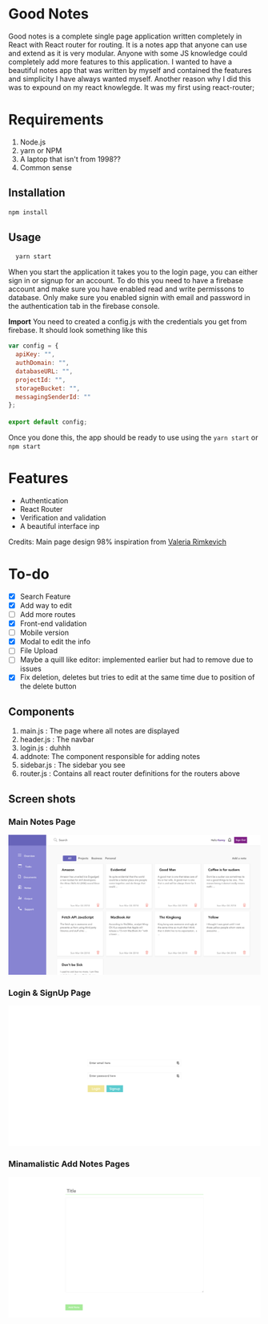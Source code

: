 # Good Notes

Good notes is a complete single page application written completely in React with React router for routing.
It is a notes app that anyone can use and extend as it is very modular. Anyone with some JS knowledge could completely add more features to this application. I wanted to have a beautiful notes app that was written by myself and contained the features and simplicity I have always wanted myself. Another reason why I did this was to expound on my react knowlegde. It was my first using react-router;

# Requirements

1.  Node.js
2.  yarn or NPM
3.  A laptop that isn't from 1998??
4.  Common sense

## Installation

```javascript
npm install
```

## Usage

```js
  yarn start
```

When you start the application it takes you to the login page, you can either sign in or signup for an account. To do this you need to have
a firebase account and make sure you have enabled read and write permissons to database. Only make sure you enabled signin with email and password
in the authentication tab in the firebase console.

**Import**
You need to created a config.js with the credentials you get from firebase.
It should look something like this

```js
var config = {
  apiKey: "",
  authDomain: "",
  databaseURL: "",
  projectId: "",
  storageBucket: "",
  messagingSenderId: ""
};

export default config;
```

Once you done this, the app should be ready to use using the `yarn start` or `npm start`

# Features

* Authentication
* React Router
* Verification and validation
* A beautiful interface inp

Credits: Main page design 98% inspiration from [Valeria Rimkevich](https://dribbble.com/shots/3603745-Notes-screen)

# To-do

- [x] Search Feature
- [x] Add way to edit
- [ ] Add more routes
- [x] Front-end validation
- [ ] Mobile version
- [x] Modal to edit the info
- [ ] File Upload
- [ ] Maybe a quill like editor: implemented earlier but had to remove due to issues
- [X] Fix deletion, deletes but tries to edit at the same time due to position of the delete button
 
## Components

1.  main.js : The page where all notes are displayed
2.  header.js : The navbar
3.  login.js : duhhh
4.  addnote: The component responsible for adding notes
5.  sidebar.js : The sidebar you see
6.  router.js : Contains all react router definitions for the routers above

## Screen shots

### Main Notes Page

![](./screenshots/main-page.png)

### Login & SignUp Page

![](./screenshots/loginsignup.png)

### Minamalistic Add Notes Pages

![](./screenshots/addnotespage.png)
